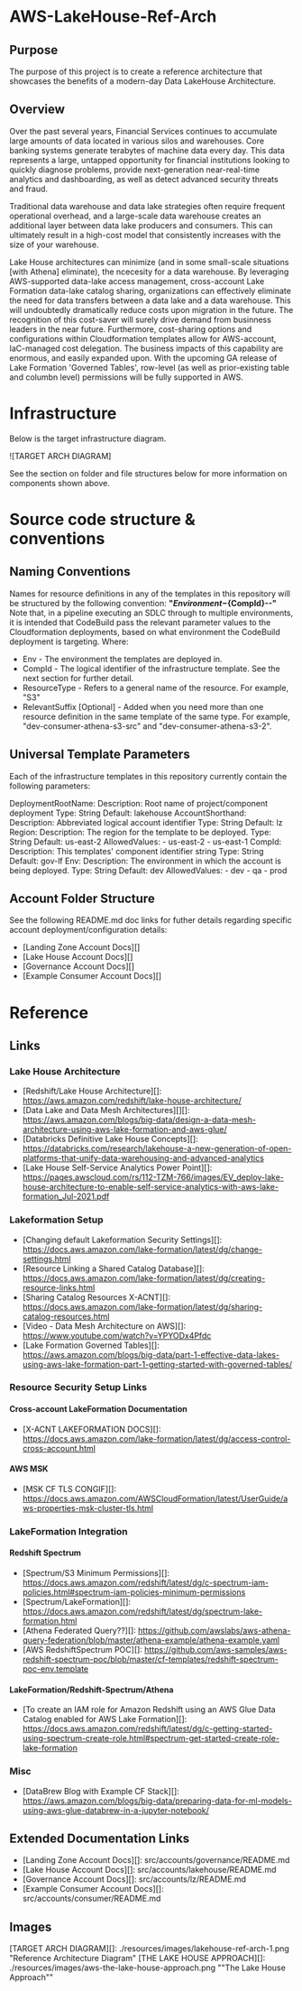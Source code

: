 # AWS-LakeHouse-Ref-Arch

## Purpose
The purpose of this project is to create a reference architecture that showcases the benefits of a modern-day Data LakeHouse Architecture.

## Overview
Over the past several years, Financial Services continues to accumulate large amounts of data located in various silos and warehouses. Core banking systems generate terabytes of machine data every day. This data represents a large, untapped opportunity for financial institutions looking to quickly diagnose problems, provide next-generation near-real-time analytics and dashboarding, as well as detect advanced security threats and fraud.

Traditional data warehouse and data lake strategies often require frequent operational overhead, and a large-scale data warehouse creates an additional layer between data lake producers and consumers. This can ultimately result in a high-cost model that consistently increases with the size of your warehouse.

Lake House architectures can minimize (and in some small-scale situations [with Athena] eliminate), the ncecesity for a data warehouse. By leveraging AWS-supported data-lake access management, cross-account Lake Formation data-lake catalog sharing, organizations can effectively eliminate the need for data transfers between a data lake and a data warehouse. This will undoubtedly dramatically reduce costs upon migration in the future. The recognition of this cost-saver will surely drive demand from businness leaders in the near future. Furthermore, cost-sharing options and configurations within Cloudformation templates allow for AWS-account, IaC-managed cost delegation. The business impacts of this capability are enormous, and easily expanded upon. With the upcoming GA release of Lake Formation 'Governed Tables', row-level (as well as prior-existing table and columbn level) permissions will be fully supported in AWS.

# Infrastructure
Below is the target infrastructure diagram.

![TARGET ARCH DIAGRAM]

See the section on folder and file structures below for more information on components shown above.

# Source code structure & conventions
## Naming Conventions
Names for resource definitions in any of the templates in this repository will be structured by the following convention:
**"${Environment}-${CompId}-<ResourceType>-<RelevantSuffix>"**
Note that, in a pipeline executing an SDLC through to multiple environments, it is intended that CodeBuild pass the relevant parameter values to the Cloudformation deployments, based on what environment the CodeBuild deployment is targeting.
Where:
- Env - The environment the templates are deployed in.
- CompId - The logical identifier of the infrastructure template. See the next section for further detail.
- ResourceType - Refers to a general name of the resource. For example, "S3"
- RelevantSuffix [Optional] - Added when you need more than one resource definition in the same template of the same type. For example, "dev-consumer-athena-s3-src" and "dev-consumer-athena-s3-2".

## Universal Template Parameters
Each of the infrastructure templates in this repository currently contain the following parameters:

  DeploymentRootName:
    Description: Root name of project/component deployment
    Type: String
    Default: lakehouse
  AccountShorthand:
    Description: Abbreviated logical account identifier
    Type: String
    Default: lz
  Region:
    Description: The region for the template to be deployed.
    Type: String
    Default: us-east-2
    AllowedValues:
      - us-east-2
      - us-east-1
  CompId:
    Description: This templates' component identifier string
    Type: String
    Default: gov-lf
  Env:
    Description: The environment in which the account is being deployed.
    Type: String
    Default: dev
    AllowedValues:
      - dev
      - qa
      - prod

## Account Folder Structure
See the following README.md doc links for futher details regarding specific account deployment/configuration details:
- [Landing Zone Account Docs][]
- [Lake House Account Docs][]
- [Governance Account Docs][]
- [Example Consumer Account Docs][]

# Reference

## Links

### Lake House Architecture
- [Redshift/Lake House Architecture][]: https://aws.amazon.com/redshift/lake-house-architecture/ 
- [Data Lake and Data Mesh Architectures][][]: https://aws.amazon.com/blogs/big-data/design-a-data-mesh-architecture-using-aws-lake-formation-and-aws-glue/
- [Databricks Definitive Lake House Concepts][]: https://databricks.com/research/lakehouse-a-new-generation-of-open-platforms-that-unify-data-warehousing-and-advanced-analytics
- [Lake House Self-Service Analytics Power Point][]: https://pages.awscloud.com/rs/112-TZM-766/images/EV_deploy-lake-house-architecture-to-enable-self-service-analytics-with-aws-lake-formation_Jul-2021.pdf

### Lakeformation Setup
- [Changing default Lakeformation Security Settings][]: https://docs.aws.amazon.com/lake-formation/latest/dg/change-settings.html 
- [Resource Linking a Shared Catalog Database][]: https://docs.aws.amazon.com/lake-formation/latest/dg/creating-resource-links.html
- [Sharing Catalog Resources X-ACNT][]: https://docs.aws.amazon.com/lake-formation/latest/dg/sharing-catalog-resources.html
- [Video - Data Mesh Architecture on AWS][]: https://www.youtube.com/watch?v=YPYODx4Pfdc
- [Lake Formation Governed Tables][]: https://aws.amazon.com/blogs/big-data/part-1-effective-data-lakes-using-aws-lake-formation-part-1-getting-started-with-governed-tables/

### Resource Security Setup Links
#### Cross-account LakeFormation Documentation
- [X-ACNT LAKEFORMATION DOCS][]: https://docs.aws.amazon.com/lake-formation/latest/dg/access-control-cross-account.html
#### AWS MSK
- [MSK CF TLS CONGIF][]: https://docs.aws.amazon.com/AWSCloudFormation/latest/UserGuide/aws-properties-msk-cluster-tls.html

### LakeFormation Integration
#### Redshift Spectrum
- [Spectrum/S3 Minimum Permissions][]: https://docs.aws.amazon.com/redshift/latest/dg/c-spectrum-iam-policies.html#spectrum-iam-policies-minimum-permissions
- [Spectrum/LakeFormation][]: https://docs.aws.amazon.com/redshift/latest/dg/spectrum-lake-formation.html
- [Athena Federated Query??][]: https://github.com/awslabs/aws-athena-query-federation/blob/master/athena-example/athena-example.yaml
- [AWS RedshiftSpectrum POC][]: https://github.com/aws-samples/aws-redshift-spectrum-poc/blob/master/cf-templates/redshift-spectrum-poc-env.template
#### LakeFormation/Redshift-Spectrum/Athena
- [To create an IAM role for Amazon Redshift using an AWS Glue Data Catalog enabled for AWS Lake Formation][]: https://docs.aws.amazon.com/redshift/latest/dg/c-getting-started-using-spectrum-create-role.html#spectrum-get-started-create-role-lake-formation

### Misc
- [DataBrew Blog with Example CF Stack][]: https://aws.amazon.com/blogs/big-data/preparing-data-for-ml-models-using-aws-glue-databrew-in-a-jupyter-notebook/

## Extended Documentation Links
- [Landing Zone Account Docs][]: src/accounts/governance/README.md
- [Lake House Account Docs][]: src/accounts/lakehouse/README.md
- [Governance Account Docs][]: src/accounts/lz/README.md
- [Example Consumer Account Docs][]: src/accounts/consumer/README.md

## Images
[TARGET ARCH DIAGRAM][]: ./resources/images/lakehouse-ref-arch-1.png "Reference Architecture Diagram"
[THE LAKE HOUSE APPROACH][]: ./resources/images/aws-the-lake-house-approach.png "\"The Lake House Approach\""